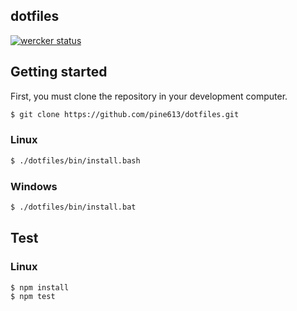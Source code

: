 dotfiles
--------

[![wercker status](https://app.wercker.com/status/0f3a3fac65929edc8fd6e53818d5aba6/m "wercker status")](https://app.wercker.com/project/bykey/0f3a3fac65929edc8fd6e53818d5aba6)

## Getting started
First, you must clone the repository in your development computer.

```sh
$ git clone https://github.com/pine613/dotfiles.git
```

### Linux

```sh
$ ./dotfiles/bin/install.bash
```

### Windows

```sh
$ ./dotfiles/bin/install.bat
```

## Test
### Linux

```sh
$ npm install
$ npm test
```
